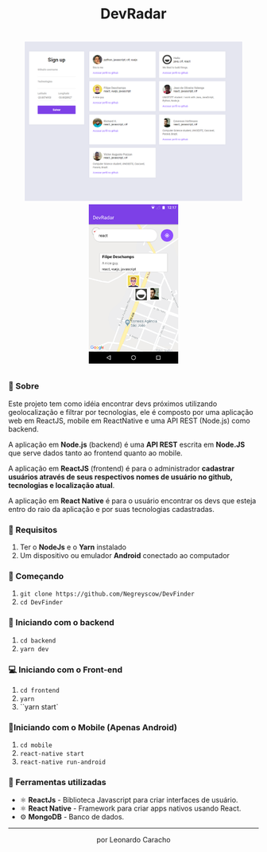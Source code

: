 <h1 align="center">
  DevRadar
</h1>

<h1 align="center">
  <p align="center">
    <img height="320" src='./img/desktop.PNG'>
    <img height="320" src="./img/mobile.png">
  </p>
    
</h1>

### 📜 Sobre
Este projeto tem como idéia encontrar devs próximos utilizando geolocalização e filtrar por tecnologias, ele é composto por uma aplicação web em ReactJS, mobile em ReactNative e uma API REST (Node.js) como backend. 

A aplicação em **Node.js** (backend) é uma **API REST** escrita em **Node.JS** que serve dados tanto ao frontend quanto ao mobile. 

A aplicação em **ReactJS** (frontend) é para o administrador **cadastrar usuários através de seus respectivos nomes de usuário no github, tecnologias e localização atual**.

A aplicação em **React Native** é para o usuário encontrar os devs que esteja entro do raio da aplicação e por suas tecnologias cadastradas.

### 🔽 Requisitos
1. Ter o **NodeJs** e o **Yarn** instalado
2. Um dispositivo ou emulador **Android** conectado ao computador

### :rocket: Começando
1. ``git clone https://github.com/Negreyscow/DevFinder``
2. ``cd DevFinder``

### :rocket: Iniciando com o backend
1. ``cd backend``
2. ``yarn dev``

### 💻 Iniciando com o Front-end 
1. ``cd frontend``
2. ``yarn``
3. ``yarn start`

### 📱Iniciando com o Mobile (Apenas Android)
1. ``cd mobile``
2. ``react-native start``
3. ``react-native run-android``

### 🧰  Ferramentas utilizadas
- ⚛️ **ReactJs** - Biblioteca Javascript para criar interfaces de usuário.
- ⚛️ **React Native** - Framework para criar apps nativos usando React.
- ⚙️ **MongoDB** - Banco de dados.

<hr>
<p align="center"> por Leonardo Caracho </p>
